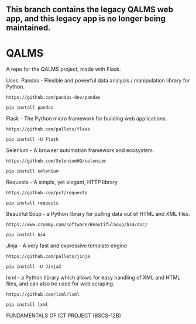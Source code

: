 ## This branch contains the legacy QALMS web app, and this legacy app is no longer being maintained.
# QALMS
A repo for the QALMS project, made with Flask.

Uses:
Pandas - Flexible and powerful data analysis / manipulation library for Python.
```
https://github.com/pandas-dev/pandas

pip install pandas
```

Flask - The Python micro framework for building web applications.
```
https://github.com/pallets/flask

pip install -U Flask
```
Selenium - A browser automation framework and ecosystem.
```
https://github.com/SeleniumHQ/selenium

pip install selenium
```
Requests - A simple, yet elegant, HTTP library
```
https://github.com/psf/requests

pip install requests
```
Beautiful Soup -  a Python library for pulling data out of HTML and XML files.
```
https://www.crummy.com/software/BeautifulSoup/bs4/doc/

pip install bs4
```
Jinja - A very fast and expressive template engine
```
https://github.com/pallets/jinja

pip install -U Jinja2
```
lxml - a Python library which allows for easy handling of XML and HTML files, and can also be used for web scraping.
```
https://github.com/lxml/lxml

pip install lxml
```
FUNDAMENTALS OF ICT PROJECT (BSCS-12B) 
